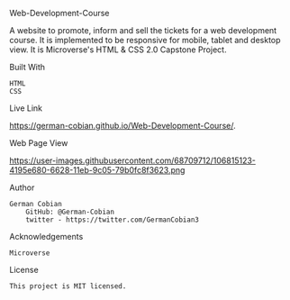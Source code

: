 Web-Development-Course

A website to promote, inform and sell the tickets for a web development course. It is implemented to be responsive for mobile, tablet and desktop view. It is Microverse's HTML & CSS 2.0 Capstone Project.


Built With
 
    HTML
    CSS


 Live Link

https://german-cobian.github.io/Web-Development-Course/.


 Web Page View

https://user-images.githubusercontent.com/68709712/106815123-4195e680-6628-11eb-9c05-79b0fc8f3623.png


 Author

    German Cobian
        GitHub: @German-Cobian
        twitter - https://twitter.com/GermanCobian3


Acknowledgements
    
    Microverse


License

    This project is MIT licensed. 
    

   